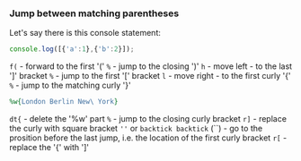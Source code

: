 ### Jump between matching parentheses

Let's say there is this console statement:

```javascript
console.log([{'a':1},{'b':2}]);
```

`f(` - forward to the first '('
`%` - jump to the closing ')'
`h` - move left - to the last ']' bracket
`%` - jump to the first '[' bracket
`l` - move right - to the first curly '{'
`%` - jump to the matching curly '}'

```ruby
%w{London Berlin New\ York}
```

`dt{` - delete the '%w' part
`%` - jump to the closing curly bracket
`r]` - replace the curly with square bracket
`''` or `backtick backtick` (\`\`) - go to the prosition before the last jump, i.e. the location of the first curly bracket
`r[` - replace the '{' with ']'
